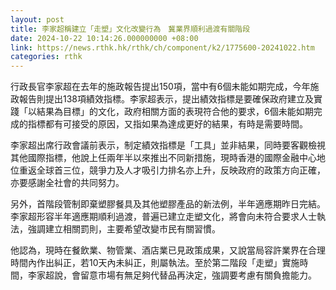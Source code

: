 ```yaml
---
layout: post
title: 李家超稱建立「走塑」文化改變行為　冀業界順利過渡有關階段
date: 2024-10-22 10:14:26.000000000 +08:00
link: https://news.rthk.hk/rthk/ch/component/k2/1775600-20241022.htm
categories: rthk
---
```


行政長官李家超在去年的施政報告提出150項，當中有6個未能如期完成，今年施政報告則提出138項績效指標。李家超表示，提出績效指標是要確保政府建立及實踐「以結果為目標」的文化，政府相關方面的表現符合他的要求，6個未能如期完成的指標都有可接受的原因，又指如果為達成更好的結果，有時是需要時間。

李家超出席行政會議前表示，制定績效指標是「工具」並非結果，同時要客觀檢視其他國際指標，他說上任兩年半以來推出不同新措施，現時香港的國際金融中心地位重返全球首三位，競爭力及人才吸引力排名亦上升，反映政府的政策方向正確，亦要感謝全社會的共同努力。

另外，首階段管制即棄塑膠餐具及其他塑膠產品的新法例，半年適應期昨日完結。李家超形容半年適應期順利過渡，普遍已建立走塑文化，將會向未符合要求人士執法，強調建立相關罰則，主要希望改變市民有關習慣。

他認為，現時在餐飲業、物管業、酒店業已見政策成果，又說當局容許業界在合理時間內作出糾正，若10天內未糾正，則屬執法。至於第二階段「走塑」實施時間，李家超說，會留意市場有無足夠代替品再決定，強調要考慮有關負擔能力。
